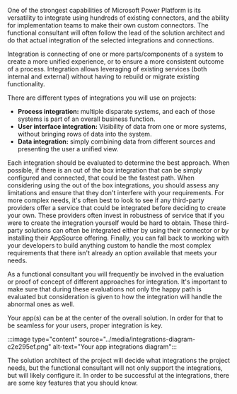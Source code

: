 One of the strongest capabilities of Microsoft Power Platform is its versatility to integrate using hundreds of existing connectors, and the ability for implementation teams to make their own custom connectors. The functional consultant will often follow the lead of the solution architect and do that actual integration of the selected integrations and connections.

Integration is connecting of one or more parts/components of a system to create a more unified experience, or to ensure a more consistent outcome of a process. Integration allows leveraging of existing services (both internal and external) without having to rebuild or migrate existing functionality.

There are different types of integrations you will use on projects:

 -  **Process integration:** multiple disparate systems, and each of those systems is part of an overall business function.
 -  **User interface integration:** Visibility of data from one or more systems, without bringing rows of data into the system.
 -  **Data integration:** simply combining data from different sources and presenting the user a unified view.

Each integration should be evaluated to determine the best approach. When possible, if there is an out of the box integration that can be simply configured and connected, that could be the fastest path. When considering using the out of the box integrations, you should assess any limitations and ensure that they don't interfere with your requirements. For more complex needs, it's often best to look to see if any third-party providers offer a service that could be integrated before deciding to create your own. These providers often invest in robustness of service that if you were to create the integration yourself would be hard to obtain. These third-party solutions can often be integrated either by using their connector or by installing their AppSource offering. Finally, you can fall back to working with your developers to build anything custom to handle the most complex requirements that there isn't already an option available that meets your needs.

As a functional consultant you will frequently be involved in the evaluation or proof of concept of different approaches for integration. It's important to make sure that during these evaluations not only the happy path is evaluated but consideration is given to how the integration will handle the abnormal ones as well.

Your app(s) can be at the center of the overall solution. In order for that to be seamless for your users, proper integration is key.

:::image type="content" source="../media/integrations-diagram-c2e295ef.png" alt-text="Your app integrations diagram":::


The solution architect of the project will decide what integrations the project needs, but the functional consultant will not only support the integrations, but will likely configure it. In order to be successful at the integrations, there are some key features that you should know.
